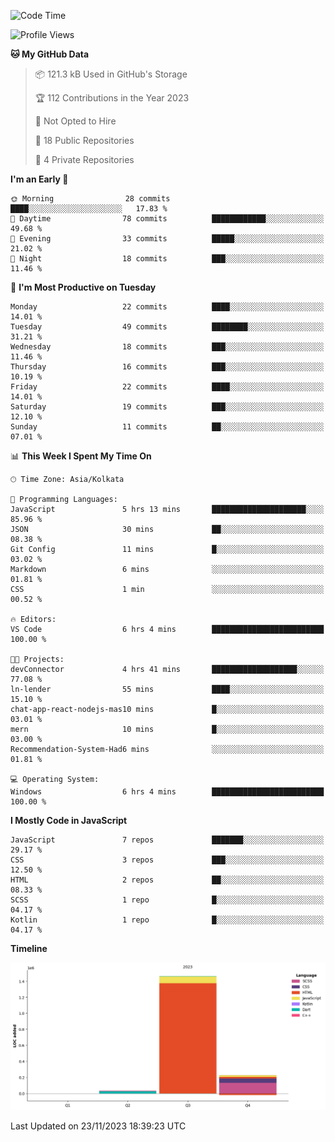 <!--START_SECTION:waka-->
![Code Time](http://img.shields.io/badge/Code%20Time-204%20hrs%2045%20mins-blue)

![Profile Views](http://img.shields.io/badge/Profile%20Views-0-blue)

**🐱 My GitHub Data** 

> 📦 121.3 kB Used in GitHub's Storage 
 > 
> 🏆 112 Contributions in the Year 2023
 > 
> 🚫 Not Opted to Hire
 > 
> 📜 18 Public Repositories 
 > 
> 🔑 4 Private Repositories 
 > 
**I'm an Early 🐤** 

```text
🌞 Morning                28 commits          ████░░░░░░░░░░░░░░░░░░░░░   17.83 % 
🌆 Daytime                78 commits          ████████████░░░░░░░░░░░░░   49.68 % 
🌃 Evening                33 commits          █████░░░░░░░░░░░░░░░░░░░░   21.02 % 
🌙 Night                  18 commits          ███░░░░░░░░░░░░░░░░░░░░░░   11.46 % 
```
📅 **I'm Most Productive on Tuesday** 

```text
Monday                   22 commits          ████░░░░░░░░░░░░░░░░░░░░░   14.01 % 
Tuesday                  49 commits          ████████░░░░░░░░░░░░░░░░░   31.21 % 
Wednesday                18 commits          ███░░░░░░░░░░░░░░░░░░░░░░   11.46 % 
Thursday                 16 commits          ███░░░░░░░░░░░░░░░░░░░░░░   10.19 % 
Friday                   22 commits          ████░░░░░░░░░░░░░░░░░░░░░   14.01 % 
Saturday                 19 commits          ███░░░░░░░░░░░░░░░░░░░░░░   12.10 % 
Sunday                   11 commits          ██░░░░░░░░░░░░░░░░░░░░░░░   07.01 % 
```


📊 **This Week I Spent My Time On** 

```text
🕑︎ Time Zone: Asia/Kolkata

💬 Programming Languages: 
JavaScript               5 hrs 13 mins       █████████████████████░░░░   85.96 % 
JSON                     30 mins             ██░░░░░░░░░░░░░░░░░░░░░░░   08.38 % 
Git Config               11 mins             █░░░░░░░░░░░░░░░░░░░░░░░░   03.02 % 
Markdown                 6 mins              ░░░░░░░░░░░░░░░░░░░░░░░░░   01.81 % 
CSS                      1 min               ░░░░░░░░░░░░░░░░░░░░░░░░░   00.52 % 

🔥 Editors: 
VS Code                  6 hrs 4 mins        █████████████████████████   100.00 % 

🐱‍💻 Projects: 
devConnector             4 hrs 41 mins       ███████████████████░░░░░░   77.08 % 
ln-lender                55 mins             ████░░░░░░░░░░░░░░░░░░░░░   15.10 % 
chat-app-react-nodejs-mas10 mins             █░░░░░░░░░░░░░░░░░░░░░░░░   03.01 % 
mern                     10 mins             █░░░░░░░░░░░░░░░░░░░░░░░░   03.00 % 
Recommendation-System-Had6 mins              ░░░░░░░░░░░░░░░░░░░░░░░░░   01.81 % 

💻 Operating System: 
Windows                  6 hrs 4 mins        █████████████████████████   100.00 % 
```

**I Mostly Code in JavaScript** 

```text
JavaScript               7 repos             ███████░░░░░░░░░░░░░░░░░░   29.17 % 
CSS                      3 repos             ███░░░░░░░░░░░░░░░░░░░░░░   12.50 % 
HTML                     2 repos             ██░░░░░░░░░░░░░░░░░░░░░░░   08.33 % 
SCSS                     1 repo              █░░░░░░░░░░░░░░░░░░░░░░░░   04.17 % 
Kotlin                   1 repo              █░░░░░░░░░░░░░░░░░░░░░░░░   04.17 % 
```



**Timeline**

![Lines of Code chart](https://raw.githubusercontent.com/sairam030/sairam030/main/assets/bar_graph.png)


 Last Updated on 23/11/2023 18:39:23 UTC
<!--END_SECTION:waka-->
